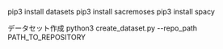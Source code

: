 pip3 install datasets
pip3 install sacremoses
pip3 install spacy

データセット作成
python3 create_dataset.py --repo_path PATH_TO_REPOSITORY
